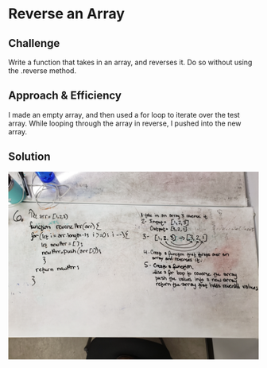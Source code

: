 # Reverse an Array

## Challenge
Write a function that takes in an array, and reverses it. Do so without using the .reverse method.

## Approach & Efficiency
I made an empty array, and then used a for loop to iterate over the test array. While looping through the array in reverse, I pushed into the new array.

## Solution
![Array Reverse](https://raw.githubusercontent.com/sarahduv/401-data-structures-and-algorithms/master/assets/array-reverse.jpg)
